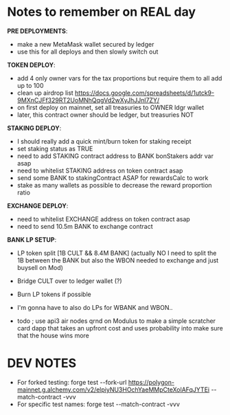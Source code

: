 
# Notes to remember on REAL day
**PRE DEPLOYMENTS**:
- make a new MetaMask wallet secured by ledger
- use this for all deploys and then slowly switch out

**TOKEN DEPLOY**:
- add 4 only owner vars for the tax proportions but require them to all add up to 100
- clean up airdrop list https://docs.google.com/spreadsheets/d/1utck9-9MXnCJFf329RT2UoMNhQqgVd2wXyJhJJnl7ZY/
- on first deploy on mainnet, set all treasuries to OWNER ldgr wallet
- later, this contract owner should be ledger, but treasuries NOT


**STAKING DEPLOY**:
- I should really add a quick mint/burn token for staking receipt
- set staking status as TRUE
- need to add STAKING contract address to BANK bonStakers addr var asap
- need to whitelist STAKING address on token contract asap
- send some BANK to stakingContract ASAP for rewardsCalc to work
- stake as many wallets as possible to decrease the reward proportion ratio

**EXCHANGE DEPLOY**:
- need to whitelist EXCHANGE address on token contract asap
- need to send 10.5m BANK to exchange contract

**BANK LP SETUP**:
- LP token split [1B CULT && 8.4M BANK] (actually NO I need to split the 1B between the BANK but also the WBON needed to exchange and just buysell on Mod)
- Bridge CULT over to ledger wallet (?)
- Burn LP tokens if possible
- I'm gonna have to also do LPs for WBANK and WBON..













- todo ; use api3 air nodes qrnd on Modulus to make a simple scratcher card dapp that takes an upfront cost and uses probability into make sure that the house wins more













# DEV NOTES
- For forked testing: forge test --fork-url https://polygon-mainnet.g.alchemy.com/v2/elpiyNU3HOchYaeMMpCteXolAFqJYTEi --match-contract <test contract name> -vvv
- For specific test names: forge test --match-contract <test contract name> -vvv
